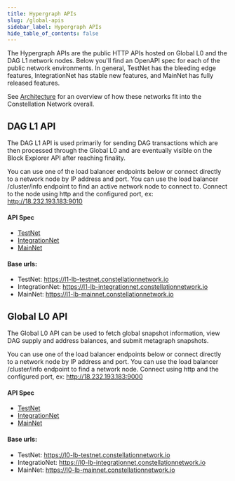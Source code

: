 ```yaml
---
title: Hypergraph APIs
slug: /global-apis
sidebar_label: Hypergraph APIs
hide_table_of_contents: false
---
```


<intro-end />

The Hypergraph APIs are the public HTTP APIs hosted on Global L0 and the DAG L1 network nodes. Below you'll find an OpenAPI spec for each of the public network environments. In general, TestNet has the bleeding edge features, IntegrationNet has stable new features, and MainNet has fully released features. 

See [Architecture](/hypergraph/architecture) for an overview of how these networks fit into the Constellation Network overall. 

## DAG L1 API
The DAG L1 API is used primarily for sending DAG transactions which are then processed through the Global L0 and are eventually visible on the Block Explorer API after reaching finality. 

You can use one of the load balancer endpoints below or connect directly to a network node by IP address and port. You can use the load balancer /cluster/info endpoint to find an active network node to connect to. Connect to the node using http and the configured port, ex: http://18.232.193.183:9010

#### API Spec

- [TestNet](http://apidoc-testnet.constellationnetwork.io.s3-website.us-west-1.amazonaws.com/dag/l1/public/)
- [IntegrationNet](http://apidoc-integrationnet.constellationnetwork.io.s3-website.us-west-1.amazonaws.com/dag/l1/public/)
- [MainNet](http://apidoc.constellationnetwork.io.s3-website.us-west-1.amazonaws.com/dag/l1/public/)

#### Base urls​:

- TestNet: https://l1-lb-testnet.constellationnetwork.io
- IntegrationNet: https://l1-lb-integrationnet.constellationnetwork.io
- MainNet: https://l1-lb-mainnet.constellationnetwork.io

## Global L0 API
The Global L0 API can be used to fetch global snapshot information, view DAG supply and address balances, and submit metagraph snapshots. 

You can use one of the load balancer endpoints below or connect directly to a network node by IP address and port. You can use the load balancer /cluster/info endpoint to find a network node. Connect using http and the configured port, ex: http://18.232.193.183:9000

#### API Spec

- [TestNet](http://apidoc-testnet.constellationnetwork.io.s3-website.us-west-1.amazonaws.com/dag/l0/public/)
- [IntegrationNet](http://apidoc-integrationnet.constellationnetwork.io.s3-website.us-west-1.amazonaws.com/dag/l0/public/)
- [MainNet](http://apidoc.constellationnetwork.io.s3-website.us-west-1.amazonaws.com/dag/l0/public/)


#### Base urls​:
- TestNet: https://l0-lb-testnet.constellationnetwork.io
- IntegratioNet: https://l0-lb-integrationnet.constellationnetwork.io
- MainNet: https://l0-lb-mainnet.constellationnetwork.io